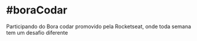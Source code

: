 # #boraCodar

Participando do Bora codar promovido pela Rocketseat, onde toda semana tem um desafio diferente
